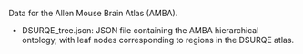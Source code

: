 
Data for the Allen Mouse Brain Atlas (AMBA).

- DSURQE_tree.json: JSON file containing the AMBA hierarchical ontology, with leaf nodes corresponding to regions in the DSURQE atlas. 
